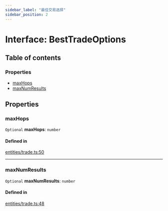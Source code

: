 ```yaml
---
sidebar_label: "最佳交易选择"
sidebar_position: 2
---
```


# Interface: BestTradeOptions

## Table of contents

### Properties

- [maxHops](BestTradeOptions#maxhops)
- [maxNumResults](BestTradeOptions#maxnumresults)

## Properties

### maxHops

`Optional` **maxHops**: `number`

#### Defined in

[entities/trade.ts:50](https://github.com/SwapX/v3-sdk/blob/08a7c05/src/entities/trade.ts#L50)

---

### maxNumResults

`Optional` **maxNumResults**: `number`

#### Defined in

[entities/trade.ts:48](https://github.com/SwapX/v3-sdk/blob/08a7c05/src/entities/trade.ts#L48)
